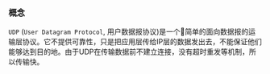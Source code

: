 ### 概念

`UDP` (`User Datagram Protocol`, 用户数据报协议)是一个简单的面向数据报的运输层协议。它不提供可靠性，只是把应用层传给IP层的数据发出去，不能保证他们能够达到目的地。由于UDP在传输数据前不建立连接，没有超时重发等机制，所以传输快。